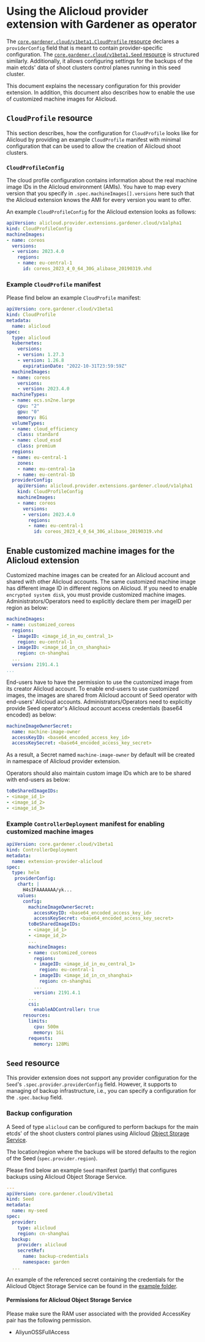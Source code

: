 # Using the Alicloud provider extension with Gardener as operator

The [`core.gardener.cloud/v1beta1.CloudProfile` resource](https://github.com/gardener/gardener/blob/master/example/30-cloudprofile.yaml) declares a `providerConfig` field that is meant to contain provider-specific configuration.
The [`core.gardener.cloud/v1beta1.Seed` resource](https://github.com/gardener/gardener/blob/master/example/50-seed.yaml) is structured similarly.
Additionally, it allows configuring settings for the backups of the main etcds' data of shoot clusters control planes running in this seed cluster.

This document explains the necessary configuration for this provider extension. In addition, this document also describes how to enable the use of customized machine images for Alicloud.

## `CloudProfile` resource

This section describes, how the configuration for `CloudProfile` looks like for Alicloud by providing an example `CloudProfile` manifest with minimal configuration that can be used to allow the creation of Alicloud shoot clusters.

### `CloudProfileConfig`

The cloud profile configuration contains information about the real machine image IDs in the Alicloud environment (AMIs).
You have to map every version that you specify in `.spec.machineImages[].versions` here such that the Alicloud extension knows the AMI for every version you want to offer.

An example `CloudProfileConfig` for the Alicloud extension looks as follows:

```yaml
apiVersion: alicloud.provider.extensions.gardener.cloud/v1alpha1
kind: CloudProfileConfig
machineImages:
- name: coreos
  versions:
  - version: 2023.4.0
    regions:
    - name: eu-central-1
      id: coreos_2023_4_0_64_30G_alibase_20190319.vhd
```

### Example `CloudProfile` manifest

Please find below an example `CloudProfile` manifest:

```yaml
apiVersion: core.gardener.cloud/v1beta1
kind: CloudProfile
metadata:
  name: alicloud
spec:
  type: alicloud
  kubernetes:
    versions:
    - version: 1.27.3
    - version: 1.26.8
      expirationDate: "2022-10-31T23:59:59Z"
  machineImages:
  - name: coreos
    versions:
    - version: 2023.4.0
  machineTypes:
  - name: ecs.sn2ne.large
    cpu: "2"
    gpu: "0"
    memory: 8Gi
  volumeTypes:
  - name: cloud_efficiency
    class: standard
  - name: cloud_essd
    class: premium
  regions:
  - name: eu-central-1
    zones:
    - name: eu-central-1a
    - name: eu-central-1b
  providerConfig:
    apiVersion: alicloud.provider.extensions.gardener.cloud/v1alpha1
    kind: CloudProfileConfig
    machineImages:
    - name: coreos
      versions:
      - version: 2023.4.0
        regions:
        - name: eu-central-1
          id: coreos_2023_4_0_64_30G_alibase_20190319.vhd
```

## Enable customized machine images for the Alicloud extension

Customized machine images can be created for an Alicloud account and shared with other Alicloud accounts. 
The same customized machine image has different image ID in different regions on Alicloud.
If you need to enable `encrypted system disk`, you must provide customized machine images.
Administrators/Operators need to explicitly declare them per imageID per region as below:

```yaml
machineImages:
- name: customized_coreos
  regions:
  - imageID: <image_id_in_eu_central_1>
    region: eu-central-1
  - imageID: <image_id_in_cn_shanghai>
    region: cn-shanghai
  ...
  version: 2191.4.1
...
```

End-users have to have the permission to use the customized image from its creator Alicloud account. To enable end-users to use customized images, the images are shared from Alicloud account of Seed operator with end-users' Alicloud accounts. Administrators/Operators need to explicitly provide Seed operator's Alicloud account access credentials (base64 encoded) as below:

```yaml
machineImageOwnerSecret:
  name: machine-image-owner
  accessKeyID: <base64_encoded_access_key_id>
  accessKeySecret: <base64_encoded_access_key_secret>
```

As a result, a Secret named `machine-image-owner` by default will be created in namespace of Alicloud provider extension.

Operators should also maintain custom image IDs which are to be shared with end-users as below:

```yaml
toBeSharedImageIDs:
- <image_id_1>
- <image_id_2>
- <image_id_3>
```

### Example `ControllerDeployment` manifest for enabling customized machine images

```yaml
apiVersion: core.gardener.cloud/v1beta1
kind: ControllerDeployment
metadata:
  name: extension-provider-alicloud
spec:
  type: helm
   providerConfig:
    chart: |
      H4sIFAAAAAAA/yk...
    values:
      config:
        machineImageOwnerSecret:
          accessKeyID: <base64_encoded_access_key_id>
          accessKeySecret: <base64_encoded_access_key_secret>
        toBeSharedImageIDs:
        - <image_id_1>
        - <image_id_2>
        ...
        machineImages:
        - name: customized_coreos
          regions:
          - imageID: <image_id_in_eu_central_1>
            region: eu-central-1
          - imageID: <image_id_in_cn_shanghai>
            region: cn-shanghai
          ...
          version: 2191.4.1
        ...
        csi:
          enableADController: true
      resources:
        limits:
          cpu: 500m
          memory: 1Gi
        requests:
          memory: 128Mi
```

## `Seed` resource

This provider extension does not support any provider configuration for the `Seed`'s `.spec.provider.providerConfig` field.
However, it supports to managing of backup infrastructure, i.e., you can specify a configuration for the `.spec.backup` field.

### Backup configuration

A Seed of type `alicloud` can be configured to perform backups for the main etcds' of the shoot clusters control planes using Alicloud [Object Storage Service](https://www.alibabacloud.com/help/doc-detail/31817.htm).

The location/region where the backups will be stored defaults to the region of the Seed (`spec.provider.region`).

Please find below an example `Seed` manifest (partly) that configures backups using Alicloud Object Storage Service.

```yaml
---
apiVersion: core.gardener.cloud/v1beta1
kind: Seed
metadata:
  name: my-seed
spec:
  provider:
    type: alicloud
    region: cn-shanghai
  backup:
    provider: alicloud
    secretRef:
      name: backup-credentials
      namespace: garden
  ...
```
An example of the referenced secret containing the credentials for the Alicloud Object Storage Service can be found in the [example folder](../../example/30-etcd-backup-secret.yaml).

#### Permissions for Alicloud Object Storage Service

Please make sure the RAM user associated with the provided AccessKey pair has the following permission. 
- AliyunOSSFullAccess
